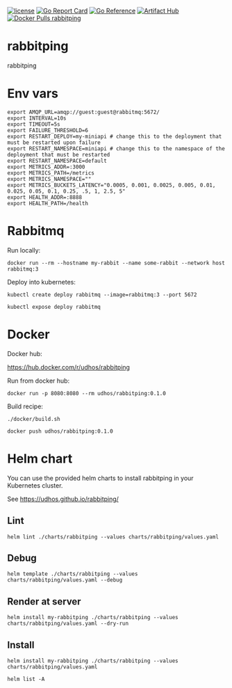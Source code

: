 [![license](http://img.shields.io/badge/license-MIT-blue.svg)](https://github.com/udhos/rabbitping/blob/main/LICENSE)
[![Go Report Card](https://goreportcard.com/badge/github.com/udhos/rabbitping)](https://goreportcard.com/report/github.com/udhos/rabbitping)
[![Go Reference](https://pkg.go.dev/badge/github.com/udhos/rabbitping.svg)](https://pkg.go.dev/github.com/udhos/rabbitping)
[![Artifact Hub](https://img.shields.io/endpoint?url=https://artifacthub.io/badge/repository/rabbitping)](https://artifacthub.io/packages/search?repo=rabbitping)
[![Docker Pulls rabbitping](https://img.shields.io/docker/pulls/udhos/rabbitping)](https://hub.docker.com/r/udhos/rabbitping)

# rabbitping

rabbitping

# Env vars

```
export AMQP_URL=amqp://guest:guest@rabbitmq:5672/
export INTERVAL=10s
export TIMEOUT=5s
export FAILURE_THRESHOLD=6
export RESTART_DEPLOY=my-miniapi # change this to the deployment that must be restarted upon failure
export RESTART_NAMESPACE=miniapi # change this to the namespace of the deployment that must be restarted
export RESTART_NAMESPACE=default
export METRICS_ADDR=:3000
export METRICS_PATH=/metrics
export METRICS_NAMESPACE=""
export METRICS_BUCKETS_LATENCY="0.0005, 0.001, 0.0025, 0.005, 0.01, 0.025, 0.05, 0.1, 0.25, .5, 1, 2.5, 5"
export HEALTH_ADDR=:8888
export HEALTH_PATH=/health
```

# Rabbitmq

Run locally:

```
docker run --rm --hostname my-rabbit --name some-rabbit --network host rabbitmq:3
```

Deploy into kubernetes:

```
kubectl create deploy rabbitmq --image=rabbitmq:3 --port 5672

kubectl expose deploy rabbitmq
```

# Docker

Docker hub:

https://hub.docker.com/r/udhos/rabbitping

Run from docker hub:

```
docker run -p 8080:8080 --rm udhos/rabbitping:0.1.0
```

Build recipe:

```
./docker/build.sh

docker push udhos/rabbitping:0.1.0
```

# Helm chart

You can use the provided helm charts to install rabbitping in your Kubernetes cluster.

See https://udhos.github.io/rabbitping/

## Lint

    helm lint ./charts/rabbitping --values charts/rabbitping/values.yaml

## Debug

    helm template ./charts/rabbitping --values charts/rabbitping/values.yaml --debug

## Render at server

    helm install my-rabbitping ./charts/rabbitping --values charts/rabbitping/values.yaml --dry-run

## Install

    helm install my-rabbitping ./charts/rabbitping --values charts/rabbitping/values.yaml

    helm list -A
